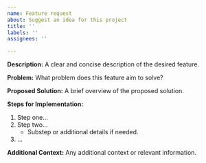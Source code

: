 ```yaml
---
name: Feature request
about: Suggest an idea for this project
title: ''
labels: ''
assignees: ''

---
```

**Description:**
A clear and concise description of the desired feature.

**Problem:**
What problem does this feature aim to solve?

**Proposed Solution:**
A brief overview of the proposed solution.

**Steps for Implementation:**
1. Step one...
2. Step two...
   - Substep or additional details if needed.
3. ...

**Additional Context:**
Any additional context or relevant information.